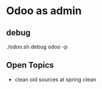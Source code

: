 # Odoo as admin

## debug

./odoo.sh debug odoo -p


## Open Topics

  * clean old sources at spring clean
